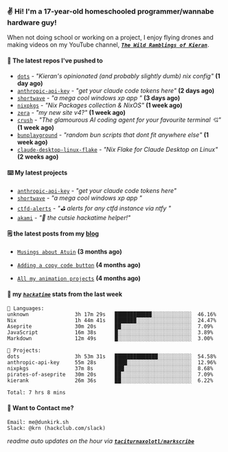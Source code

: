 ### ✌️ Hi! I'm a 17-year-old homeschooled programmer/wannabe hardware guy!

When not doing school or working on a project, I enjoy flying drones and making videos on my YouTube channel, [**_`The Wild Ramblings of Kieran`_**](https://youtube.com/@kieran.rambles).

#### 👷 The latest repos I've pushed to

- [`dots`](https://github.com/taciturnaxolotl/dots) - _"Kieran's opinionated (and probably slightly dumb) nix config"_ **(1 day ago)**
- [`anthropic-api-key`](https://github.com/taciturnaxolotl/anthropic-api-key) - _"get your claude code tokens here"_ **(2 days ago)**
- [`shortwave`](https://github.com/taciturnaxolotl/shortwave) - _"a mega cool windows xp app "_ **(3 days ago)**
- [`nixpkgs`](https://github.com/NixOS/nixpkgs) - _"Nix Packages collection & NixOS"_ **(1 week ago)**
- [`zera`](https://github.com/taciturnaxolotl/zera) - _"my new site v4?"_ **(1 week ago)**
- [`crush`](https://github.com/charmbracelet/crush) - _"The glamourous AI coding agent for your favourite terminal 💘"_ **(1 week ago)**
- [`bunplayground`](https://github.com/taciturnaxolotl/bunplayground) - _"random bun scripts that dont fit anywhere else"_ **(1 week ago)**
- [`claude-desktop-linux-flake`](https://github.com/k3d3/claude-desktop-linux-flake) - _"Nix Flake for Claude Desktop on Linux"_ **(2 weeks ago)**

#### ⌨️ My latest projects

- [`anthropic-api-key`](https://github.com/taciturnaxolotl/anthropic-api-key) - _"get your claude code tokens here"_
- [`shortwave`](https://github.com/taciturnaxolotl/shortwave) - _"a mega cool windows xp app "_
- [`ctfd-alerts`](https://github.com/taciturnaxolotl/ctfd-alerts) - _"⛳ alerts for any ctfd instance via ntfy "_
- [`akami`](https://github.com/taciturnaxolotl/akami) - _"🌷 the cutsie hackatime helper!"_

#### 🗒️ the latest posts from my [blog](https://dunkirk.sh)

- [`Musings about Atuin`](https://dunkirk.sh/blog/atuin/) **(3 months ago)**

- [`Adding a copy code button`](https://dunkirk.sh/blog/adding-a-copy-button/) **(4 months ago)**

- [`All my animation projects`](https://dunkirk.sh/blog/my-animations/) **(4 months ago)**



#### 📡 my [_`hackatime`_](https://waka.hackclub.com) stats from the last week

```text
💾 Languages:
unknown               3h 17m 29s   ████████████░░░░░░░░░░░░░  46.16%
Nix                   1h 44m 41s   ███████░░░░░░░░░░░░░░░░░░  24.47%
Aseprite              30m 20s      ██░░░░░░░░░░░░░░░░░░░░░░░  7.09%
JavaScript            16m 38s      █░░░░░░░░░░░░░░░░░░░░░░░░  3.89%
Markdown              12m 49s      █░░░░░░░░░░░░░░░░░░░░░░░░  3.00%

💼 Projects:
dots                  3h 53m 31s   ██████████████░░░░░░░░░░░  54.58%
anthropic-api-key     55m 28s      ████░░░░░░░░░░░░░░░░░░░░░  12.96%
nixpkgs               37m 8s       ███░░░░░░░░░░░░░░░░░░░░░░  8.68%
pirates-of-aseprite   30m 20s      ██░░░░░░░░░░░░░░░░░░░░░░░  7.09%
kierank               26m 36s      ██░░░░░░░░░░░░░░░░░░░░░░░  6.22%

Total: 7 hrs 8 mins
```

#### 📮 Want to Contact me?

```text
Email: me@dunkirk.sh
Slack: @krn (hackclub.com/slack)
```

_readme auto updates on the hour via [**`taciturnaxolotl/markscribe`**](https://github.com/taciturnaxolotl/markscribe)_
